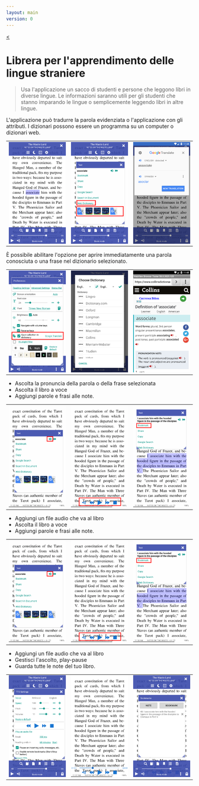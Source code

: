 ```yaml
---
layout: main
version: 0
---
```

[<](/wiki/stories/it)

# Librera per l&#39;apprendimento delle lingue straniere

> Usa l&#39;applicazione un sacco di studenti e persone che leggono libri in diverse lingue.
Le informazioni saranno utili per gli studenti che stanno imparando le lingue o semplicemente leggendo libri in altre lingue.

L&#39;applicazione può tradurre la parola evidenziata o l&#39;applicazione con gli attributi.
I dizionari possono essere un programma su un computer o dizionari web.

||||
|-|-|-|
|![](1.png)|![](2.png)|![](3.png)|


È possibile abilitare l&#39;opzione per aprire immediatamente una parola conosciuta o una frase nel dizionario selezionato.

||||
|-|-|-|
|![](4.png)|![](5.png)|![](6.png)|


* Ascolta la pronuncia della parola o della frase selezionata
* Ascolta il libro a voce
* Aggiungi parole e frasi alle note.

||||
|-|-|-|
|![](7.png)|![](8.png)|![](9.png)|


* Aggiungi un file audio che va al libro
* Ascolta il libro a voce
* Aggiungi parole e frasi alle note.

||||
|-|-|-|
|![](7.png)|![](8.png)|![](9.png)|



* Aggiungi un file audio che va al libro
* Gestisci l&#39;ascolto, play-pause
* Guarda tutte le note del tuo libro.

||||
|-|-|-|
|![](10.png)|![](11.png)|![](12.png)|
